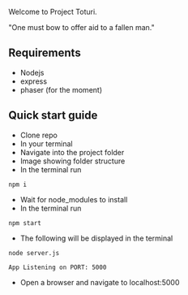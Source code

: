 Welcome to Project Toturi.

"One must bow to offer aid to a fallen man."

## Requirements
* Nodejs
* express
* phaser (for the moment)


## Quick start guide
* Clone repo
* In your terminal
* Navigate into the project folder 
* Image showing folder structure
* In the terminal run 
```
npm i
```
* Wait for node_modules to install
* In the terminal run
```
npm start
```
* The following will be displayed in the terminal
``` 
node server.js

App Listening on PORT: 5000
```
* Open a browser and navigate to localhost:5000
